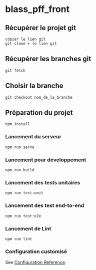 # blass_pff_front

## Récupérer le projet git
```
copier le lien git
git clone + le lien git
```

## Récupérer les branches git
```
git fetch
```

## Choisir la branche
```
git checkout nom_de_la_branche
```

## Préparation du projet
```
npm install
```

### Lancement du serveur
```
npm run serve
```

### Lancement pour développement
```
npm run build
```

### Lancement des tests unitaires
```
npm run test:unit
```

### Lancement des test end-to-end
```
npm run test:e2e
```

### Lancement de Lint
```
npm run lint
```

### Configuration customisé
See [Configuration Reference](https://cli.vuejs.org/config/).
